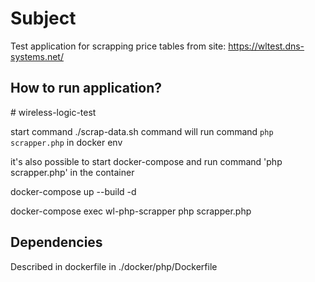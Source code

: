 <h1>Subject</h1>

Test application for scrapping price tables from site: https://wltest.dns-systems.net/

<h2>How to run application?</h2># wireless-logic-test

start command ./scrap-data.sh
command will run command `php scrapper.php` in docker env

it's also possible to start docker-compose and run command 'php scrapper.php' in the container

docker-compose up --build -d

docker-compose exec wl-php-scrapper php scrapper.php

<h2>Dependencies</h2>

Described in dockerfile in ./docker/php/Dockerfile 